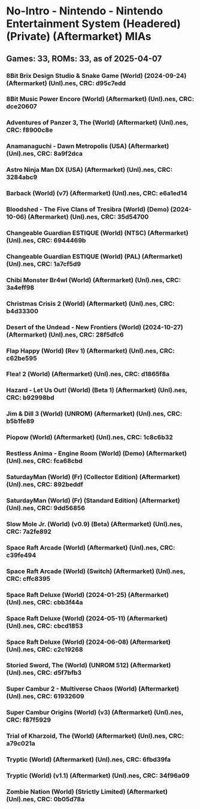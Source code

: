 # No-Intro - Nintendo - Nintendo Entertainment System (Headered) (Private) (Aftermarket) MIAs
## Games: 33, ROMs: 33, as of 2025-04-07

### 8Bit Brix Design Studio & Snake Game (World) (2024-09-24) (Aftermarket) (Unl).nes, CRC: d95c7edd
### 8Bit Music Power Encore (World) (Aftermarket) (Unl).nes, CRC: dce20607
### Adventures of Panzer 3, The (World) (Aftermarket) (Unl).nes, CRC: f8900c8e
### Anamanaguchi - Dawn Metropolis (USA) (Aftermarket) (Unl).nes, CRC: 8a9f2dca
### Astro Ninja Man DX (USA) (Aftermarket) (Unl).nes, CRC: 3284abc9
### Barback (World) (v7) (Aftermarket) (Unl).nes, CRC: e6a1ed14
### Bloodshed - The Five Clans of Tresibra (World) (Demo) (2024-10-06) (Aftermarket) (Unl).nes, CRC: 35d54700
### Changeable Guardian ESTIQUE (World) (NTSC) (Aftermarket) (Unl).nes, CRC: 6944469b
### Changeable Guardian ESTIQUE (World) (PAL) (Aftermarket) (Unl).nes, CRC: 1a7cf5d9
### Chibi Monster Br4wl (World) (Aftermarket) (Unl).nes, CRC: 3a4eff98
### Christmas Crisis 2 (World) (Aftermarket) (Unl).nes, CRC: b4d33300
### Desert of the Undead - New Frontiers (World) (2024-10-27) (Aftermarket) (Unl).nes, CRC: 28f5dfc6
### Flap Happy (World) (Rev 1) (Aftermarket) (Unl).nes, CRC: c62be595
### Flea! 2 (World) (Aftermarket) (Unl).nes, CRC: d1865f8a
### Hazard - Let Us Out! (World) (Beta 1) (Aftermarket) (Unl).nes, CRC: b92998bd
### Jim & Dill 3 (World) (UNROM) (Aftermarket) (Unl).nes, CRC: b5b1fe89
### Piopow (World) (Aftermarket) (Unl).nes, CRC: 1c8c6b32
### Restless Anima - Engine Room (World) (Demo) (Aftermarket) (Unl).nes, CRC: fca68cbd
### SaturdayMan (World) (Fr) (Collector Edition) (Aftermarket) (Unl).nes, CRC: 892beddf
### SaturdayMan (World) (Fr) (Standard Edition) (Aftermarket) (Unl).nes, CRC: 9dd56856
### Slow Mole Jr. (World) (v0.9) (Beta) (Aftermarket) (Unl).nes, CRC: 7a2fe892
### Space Raft Arcade (World) (Aftermarket) (Unl).nes, CRC: c39fe494
### Space Raft Arcade (World) (Switch) (Aftermarket) (Unl).nes, CRC: cffc8395
### Space Raft Deluxe (World) (2024-01-25) (Aftermarket) (Unl).nes, CRC: cbb3f44a
### Space Raft Deluxe (World) (2024-05-11) (Aftermarket) (Unl).nes, CRC: cbcd1853
### Space Raft Deluxe (World) (2024-06-08) (Aftermarket) (Unl).nes, CRC: c2c19268
### Storied Sword, The (World) (UNROM 512) (Aftermarket) (Unl).nes, CRC: d5f7bfb3
### Super Cambur 2 - Multiverse Chaos (World) (Aftermarket) (Unl).nes, CRC: 61932609
### Super Cambur Origins (World) (v3) (Aftermarket) (Unl).nes, CRC: f87f5929
### Trial of Kharzoid, The (World) (Aftermarket) (Unl).nes, CRC: a79c021a
### Tryptic (World) (Aftermarket) (Unl).nes, CRC: 6fbd39fa
### Tryptic (World) (v1.1) (Aftermarket) (Unl).nes, CRC: 34f96a09
### Zombie Nation (World) (Strictly Limited) (Aftermarket) (Unl).nes, CRC: 0b05d78a
